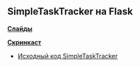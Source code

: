 ## SimpleTaskTracker на Flask

**[Слайды](https://dbeliakov.github.io/mipt-web-2016/lections/05/slides/)**

**[Скринкаст](https://youtu.be/lh0EKMfHZP0)**

* [Исходный код SimpleTaskTracker](examples/tasktracker)
